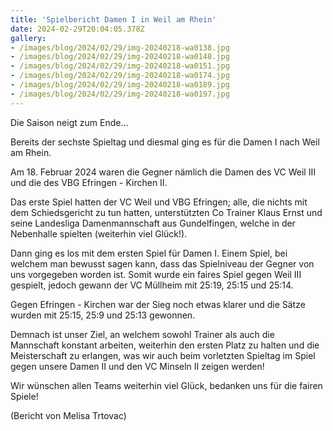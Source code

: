 ```yaml
---
title: 'Spielbericht Damen I in Weil am Rhein'
date: 2024-02-29T20:04:05.378Z
gallery:
- /images/blog/2024/02/29/img-20240218-wa0138.jpg
- /images/blog/2024/02/29/img-20240218-wa0148.jpg
- /images/blog/2024/02/29/img-20240218-wa0151.jpg
- /images/blog/2024/02/29/img-20240218-wa0174.jpg
- /images/blog/2024/02/29/img-20240218-wa0189.jpg
- /images/blog/2024/02/29/img-20240218-wa0197.jpg
---
```

Die Saison neigt zum Ende…

Bereits der sechste Spieltag und diesmal ging es für die Damen I nach Weil am Rhein. 

Am 18. Februar 2024 waren die Gegner nämlich die Damen des VC Weil III und die des VBG Efringen - Kirchen II. 

Das erste Spiel hatten der VC Weil und VBG Efringen; alle, die nichts mit dem Schiedsgericht zu tun hatten, unterstützten Co Trainer Klaus Ernst und seine Landesliga Damenmannschaft aus Gundelfingen, welche in der Nebenhalle spielten (weiterhin viel Glück!).

Dann ging es los mit dem ersten Spiel für Damen I. Einem Spiel, bei welchem man bewusst sagen kann, dass das Spielniveau der Gegner von uns vorgegeben worden ist. Somit wurde ein faires Spiel gegen Weil III gespielt, jedoch gewann der VC Müllheim mit 25:19, 25:15 und 25:14. 

Gegen Efringen - Kirchen war der Sieg noch etwas klarer und die Sätze wurden mit 25:15, 25:9 und 25:13 gewonnen. 

Demnach ist unser Ziel, an welchem sowohl Trainer als auch die Mannschaft konstant arbeiten, weiterhin den ersten Platz zu halten und die Meisterschaft zu erlangen, was wir auch beim vorletzten Spieltag im Spiel gegen unsere Damen II und den VC Minseln II zeigen werden! 

Wir wünschen allen Teams weiterhin viel Glück, bedanken uns für die fairen Spiele!

(Bericht von Melisa Trtovac) 

